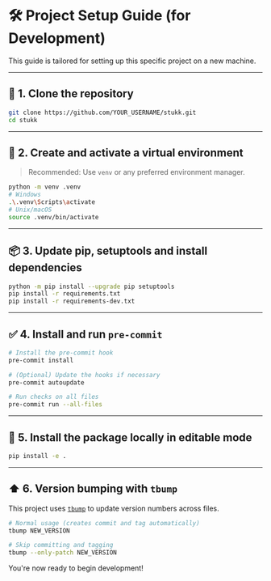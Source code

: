 # 🛠️ Project Setup Guide (for Development)

This guide is tailored for setting up this specific project on a new machine.

---

## 🧱 1. Clone the repository

```bash
git clone https://github.com/YOUR_USERNAME/stukk.git
cd stukk
```

---

## 🐍 2. Create and activate a virtual environment

> Recommended: Use `venv` or any preferred environment manager.

```bash
python -m venv .venv
# Windows
.\.venv\Scripts\activate
# Unix/macOS
source .venv/bin/activate
```

---

## 📦 3. Update pip, setuptools and install dependencies

```bash
python -m pip install --upgrade pip setuptools
pip install -r requirements.txt
pip install -r requirements-dev.txt
```

---

## ✅ 4. Install and run `pre-commit`

```bash
# Install the pre-commit hook
pre-commit install

# (Optional) Update the hooks if necessary
pre-commit autoupdate

# Run checks on all files
pre-commit run --all-files
```

---

## 🧪 5. Install the package locally in editable mode

```bash
pip install -e .
```

---

## ⬆️ 6. Version bumping with `tbump`

This project uses [`tbump`](https://github.com/dmerejkowsky/tbump) to update version numbers across files.

```bash
# Normal usage (creates commit and tag automatically)
tbump NEW_VERSION

# Skip committing and tagging
tbump --only-patch NEW_VERSION
```

You're now ready to begin development!
